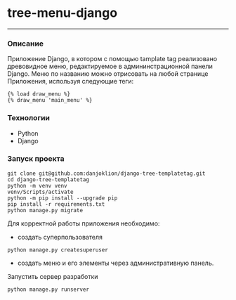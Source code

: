 # tree-menu-django

--- 

### Описание
Приложение Django, в котором с помощью tamplate tag 
реализовано древовидное меню, редактируемое в админинстрационной панели Django. Меню по названию можно отрисовать на любой странице Приложения, 
используя следующие теги:
```
{% load draw_menu %}
{% draw_menu 'main_menu' %}
```

### Технологии
* Python
* Django

### Запуск проекта

```shell
git clone git@github.com:danjoklion/django-tree-templatetag.git
cd django-tree-templatetag
python -m venv venv
venv/Scripts/activate
python -m pip install --upgrade pip
pip install -r requirements.txt
python manage.py migrate
```
Для корректной работы приложения необходимо:
 * создать суперпользователя
```shell
python manage.py createsuperuser
```
 * создать меню и его элементы через административную панель.

Запустить сервер разработки
```shell
python manage.py runserver
```
